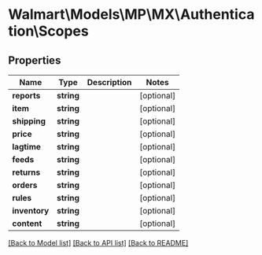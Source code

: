 # Walmart\Models\MP\MX\Authentication\Scopes

## Properties

Name | Type | Description | Notes
------------ | ------------- | ------------- | -------------
**reports** | **string** |  | [optional]
**item** | **string** |  | [optional]
**shipping** | **string** |  | [optional]
**price** | **string** |  | [optional]
**lagtime** | **string** |  | [optional]
**feeds** | **string** |  | [optional]
**returns** | **string** |  | [optional]
**orders** | **string** |  | [optional]
**rules** | **string** |  | [optional]
**inventory** | **string** |  | [optional]
**content** | **string** |  | [optional]


[[Back to Model list]](./) [[Back to API list]](../../../../../README.md#supported-apis) [[Back to README]](../../../../../README.md)
